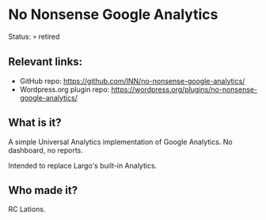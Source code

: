 # No Nonsense Google Analytics

Status: &#128128; retired

## Relevant links:

- GitHub repo: https://github.com/INN/no-nonsense-google-analytics/
- Wordpress.org plugin repo: https://wordpress.org/plugins/no-nonsense-google-analytics/

## What is it?

A simple Universal Analytics implementation of Google Analytics. No dashboard, no reports.

Intended to replace Largo's built-in Analytics.

## Who made it?

RC Lations.
